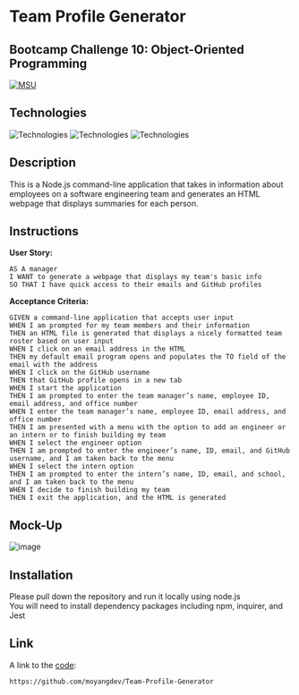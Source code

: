 # Team Profile Generator
## Bootcamp Challenge 10: Object-Oriented Programming
[![MSU](https://img.shields.io/badge/MSU-Coding%20Bootcamp-green/)](https://bootcamp.msu.edu/)

## Technologies
![Technologies](https://img.shields.io/badge/-JavaScript-007396?logo=JavaScript&logoColor=white)
![Technologies](https://img.shields.io/badge/Node.js-43853D?logoColor=white)
![Technologies](https://img.shields.io/badge/-Git-F05032?logo=Git&logoColor=white)

## Description
This is a Node.js command-line application that takes in information about employees on a software engineering team and generates an HTML webpage that displays summaries for each person.

## Instructions
<b>User Story:</b><br />
```
AS A manager
I WANT to generate a webpage that displays my team's basic info
SO THAT I have quick access to their emails and GitHub profiles
```

<b>Acceptance Criteria:</b><br />
```
GIVEN a command-line application that accepts user input
WHEN I am prompted for my team members and their information
THEN an HTML file is generated that displays a nicely formatted team roster based on user input
WHEN I click on an email address in the HTML
THEN my default email program opens and populates the TO field of the email with the address
WHEN I click on the GitHub username
THEN that GitHub profile opens in a new tab
WHEN I start the application
THEN I am prompted to enter the team manager’s name, employee ID, email address, and office number
WHEN I enter the team manager’s name, employee ID, email address, and office number
THEN I am presented with a menu with the option to add an engineer or an intern or to finish building my team
WHEN I select the engineer option
THEN I am prompted to enter the engineer’s name, ID, email, and GitHub username, and I am taken back to the menu
WHEN I select the intern option
THEN I am prompted to enter the intern’s name, ID, email, and school, and I am taken back to the menu
WHEN I decide to finish building my team
THEN I exit the application, and the HTML is generated
```
## Mock-Up
![image](https://user-images.githubusercontent.com/98504854/163701082-aa4a5f16-6b4e-41f1-bdc0-20cdcb493f24.png)

## Installation
Please pull down the repository and run it locally using node.js <br />
You will need to install dependency packages including npm, inquirer, and Jest <br />

## Link
A link to the [code](https://github.com/moyangdev/Team-Profile-Generator):
```
https://github.com/moyangdev/Team-Profile-Generator
```
